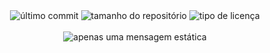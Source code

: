<div style="text-align: center;">
  <img src="https://img.shields.io/github/last-commit/FThiagoB/HTML5_CSS3?color=36AA44" alt="último commit">
  <img src="https://img.shields.io/github/repo-size/FThiagoB/HTML5_CSS3?color=36AA44" alt="tamanho do repositório">
  <img src="https://img.shields.io/github/license/FThiagoB/HTML5_CSS3?color=36AA44" alt="tipo de licença"> </br></br>
  <img src="https://img.shields.io/badge/Aprendendo%20HTML5%20e%20CSS3-36AA44" alt="apenas uma mensagem estática"> 
</div>